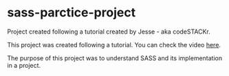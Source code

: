 # sass-parctice-project
Project created following a tutorial created by Jesse - aka codeSTACKr.

This project was created following a tutorial. You can check the video [here](https://www.youtube.com/watch?v=_a5j7KoflTs&t=1s). 

The purpose of this project was to understand SASS and its implementation in a project.  
